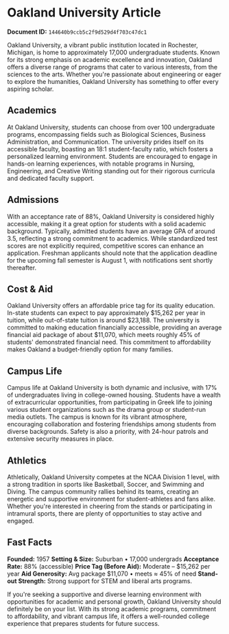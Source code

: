 # Oakland University Article

**Document ID:** `144640b9ccb5c2f9d529d4f703c47dc1`

Oakland University, a vibrant public institution located in Rochester, Michigan, is home to approximately 17,000 undergraduate students. Known for its strong emphasis on academic excellence and innovation, Oakland offers a diverse range of programs that cater to various interests, from the sciences to the arts. Whether you're passionate about engineering or eager to explore the humanities, Oakland University has something to offer every aspiring scholar.

## Academics
At Oakland University, students can choose from over 100 undergraduate programs, encompassing fields such as Biological Sciences, Business Administration, and Communication. The university prides itself on its accessible faculty, boasting an 18:1 student-faculty ratio, which fosters a personalized learning environment. Students are encouraged to engage in hands-on learning experiences, with notable programs in Nursing, Engineering, and Creative Writing standing out for their rigorous curricula and dedicated faculty support.

## Admissions
With an acceptance rate of 88%, Oakland University is considered highly accessible, making it a great option for students with a solid academic background. Typically, admitted students have an average GPA of around 3.5, reflecting a strong commitment to academics. While standardized test scores are not explicitly required, competitive scores can enhance an application. Freshman applicants should note that the application deadline for the upcoming fall semester is August 1, with notifications sent shortly thereafter.

## Cost & Aid
Oakland University offers an affordable price tag for its quality education. In-state students can expect to pay approximately $15,262 per year in tuition, while out-of-state tuition is around $23,188. The university is committed to making education financially accessible, providing an average financial aid package of about $11,070, which meets roughly 45% of students' demonstrated financial need. This commitment to affordability makes Oakland a budget-friendly option for many families.

## Campus Life
Campus life at Oakland University is both dynamic and inclusive, with 17% of undergraduates living in college-owned housing. Students have a wealth of extracurricular opportunities, from participating in Greek life to joining various student organizations such as the drama group or student-run media outlets. The campus is known for its vibrant atmosphere, encouraging collaboration and fostering friendships among students from diverse backgrounds. Safety is also a priority, with 24-hour patrols and extensive security measures in place.

## Athletics
Athletically, Oakland University competes at the NCAA Division 1 level, with a strong tradition in sports like Basketball, Soccer, and Swimming and Diving. The campus community rallies behind its teams, creating an energetic and supportive environment for student-athletes and fans alike. Whether you're interested in cheering from the stands or participating in intramural sports, there are plenty of opportunities to stay active and engaged.

## Fast Facts
**Founded:** 1957
**Setting & Size:** Suburban • 17,000 undergrads
**Acceptance Rate:** 88% (accessible)
**Price Tag (Before Aid):** Moderate – $15,262 per year
**Aid Generosity:** Avg package $11,070 • meets ≈ 45% of need
**Stand-out Strength:** Strong support for STEM and liberal arts programs.

If you're seeking a supportive and diverse learning environment with opportunities for academic and personal growth, Oakland University should definitely be on your list. With its strong academic programs, commitment to affordability, and vibrant campus life, it offers a well-rounded college experience that prepares students for future success.
